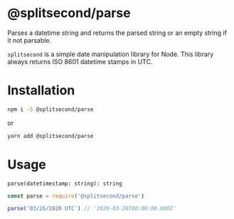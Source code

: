 # @splitsecond/parse

Parses a datetime string and returns the parsed string or an empty string if it not parsable.

`splitsecond` is a simple date manipulation library for Node. This library always returns ISO 8601 datetime stamps in UTC.

# Installation

```bash
npm i -S @splitsecond/parse
```

or 

```bash
yarn add @splitsecond/parse
```

# Usage

`parse(datetimestamp: string): string`

```javascript
const parse = require('@splitsecond/parse')

parse('03/26/2020 UTC') // '2020-03-26T00:00:00.000Z'
```